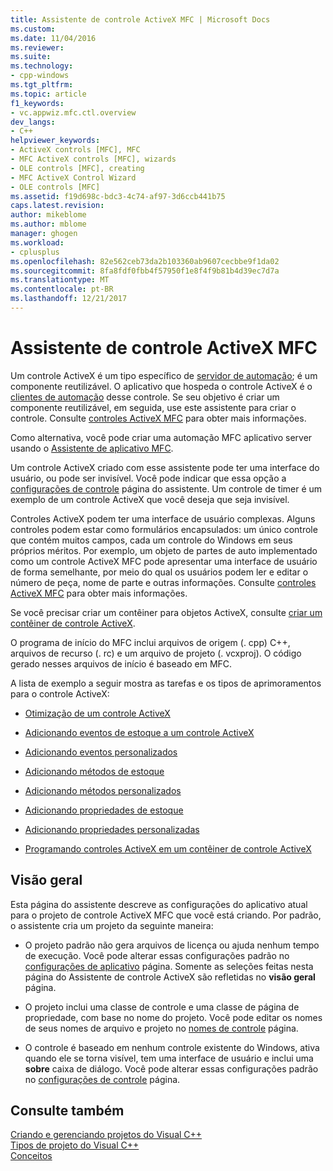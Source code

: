 ```yaml
---
title: Assistente de controle ActiveX MFC | Microsoft Docs
ms.custom: 
ms.date: 11/04/2016
ms.reviewer: 
ms.suite: 
ms.technology:
- cpp-windows
ms.tgt_pltfrm: 
ms.topic: article
f1_keywords:
- vc.appwiz.mfc.ctl.overview
dev_langs:
- C++
helpviewer_keywords:
- ActiveX controls [MFC], MFC
- MFC ActiveX controls [MFC], wizards
- OLE controls [MFC], creating
- MFC ActiveX Control Wizard
- OLE controls [MFC]
ms.assetid: f19d698c-bdc3-4c74-af97-3d6ccb441b75
caps.latest.revision: 
author: mikeblome
ms.author: mblome
manager: ghogen
ms.workload:
- cplusplus
ms.openlocfilehash: 82e562ceb73da2b103360ab9607cecbbe9f1da02
ms.sourcegitcommit: 8fa8fdf0fbb4f57950f1e8f4f9b81b4d39ec7d7a
ms.translationtype: MT
ms.contentlocale: pt-BR
ms.lasthandoff: 12/21/2017
---
```

# <a name="mfc-activex-control-wizard"></a>Assistente de controle ActiveX MFC
Um controle ActiveX é um tipo específico de [servidor de automação](../../mfc/automation-servers.md); é um componente reutilizável. O aplicativo que hospeda o controle ActiveX é o [clientes de automação](../../mfc/automation-clients.md) desse controle. Se seu objetivo é criar um componente reutilizável, em seguida, use este assistente para criar o controle. Consulte [controles ActiveX MFC](../../mfc/mfc-activex-controls.md) para obter mais informações.  
  
 Como alternativa, você pode criar uma automação MFC aplicativo server usando o [Assistente de aplicativo MFC](../../mfc/reference/mfc-application-wizard.md).  
  
 Um controle ActiveX criado com esse assistente pode ter uma interface do usuário, ou pode ser invisível. Você pode indicar que essa opção a [configurações de controle](../../mfc/reference/control-settings-mfc-activex-control-wizard.md) página do assistente. Um controle de timer é um exemplo de um controle ActiveX que você deseja que seja invisível.  
  
 Controles ActiveX podem ter uma interface de usuário complexas. Alguns controles podem estar como formulários encapsulados: um único controle que contém muitos campos, cada um controle do Windows em seus próprios méritos. Por exemplo, um objeto de partes de auto implementado como um controle ActiveX MFC pode apresentar uma interface de usuário de forma semelhante, por meio do qual os usuários podem ler e editar o número de peça, nome de parte e outras informações. Consulte [controles ActiveX MFC](../../mfc/mfc-activex-controls.md) para obter mais informações.  
  
 Se você precisar criar um contêiner para objetos ActiveX, consulte [criar um contêiner de controle ActiveX](../../mfc/reference/creating-an-mfc-activex-control-container.md).  
  
 O programa de início do MFC inclui arquivos de origem (. cpp) C++, arquivos de recurso (. rc) e um arquivo de projeto (. vcxproj). O código gerado nesses arquivos de início é baseado em MFC.  
  
 A lista de exemplo a seguir mostra as tarefas e os tipos de aprimoramentos para o controle ActiveX:  
  
-   [Otimização de um controle ActiveX](../../mfc/mfc-activex-controls-optimization.md)  
  
-   [Adicionando eventos de estoque a um controle ActiveX](../../mfc/mfc-activex-controls-adding-stock-events-to-an-activex-control.md)  
  
-   [Adicionando eventos personalizados](../../mfc/mfc-activex-controls-adding-custom-events.md)  
  
-   [Adicionando métodos de estoque](../../mfc/mfc-activex-controls-adding-stock-methods.md)  
  
-   [Adicionando métodos personalizados](../../mfc/mfc-activex-controls-adding-custom-methods.md)  
  
-   [Adicionando propriedades de estoque](../../mfc/mfc-activex-controls-adding-stock-properties.md)  
  
-   [Adicionando propriedades personalizadas](../../mfc/mfc-activex-controls-adding-custom-properties.md)  
  
-   [Programando controles ActiveX em um contêiner de controle ActiveX](../../mfc/programming-activex-controls-in-a-activex-control-container.md)  
  
## <a name="overview"></a>Visão geral  
 Esta página do assistente descreve as configurações do aplicativo atual para o projeto de controle ActiveX MFC que você está criando. Por padrão, o assistente cria um projeto da seguinte maneira:  
  
-   O projeto padrão não gera arquivos de licença ou ajuda nenhum tempo de execução. Você pode alterar essas configurações padrão no [configurações de aplicativo](../../mfc/reference/application-settings-mfc-activex-control-wizard.md) página. Somente as seleções feitas nesta página do Assistente de controle ActiveX são refletidas no **visão geral** página.  
  
-   O projeto inclui uma classe de controle e uma classe de página de propriedade, com base no nome do projeto. Você pode editar os nomes de seus nomes de arquivo e projeto no [nomes de controle](../../mfc/reference/control-names-mfc-activex-control-wizard.md) página.  
  
-   O controle é baseado em nenhum controle existente do Windows, ativa quando ele se torna visível, tem uma interface de usuário e inclui uma **sobre** caixa de diálogo. Você pode alterar essas configurações padrão no [configurações de controle](../../mfc/reference/control-settings-mfc-activex-control-wizard.md) página.  
  
## <a name="see-also"></a>Consulte também  
 [Criando e gerenciando projetos do Visual C++](../../ide/creating-and-managing-visual-cpp-projects.md)   
 [Tipos de projeto do Visual C++](../../ide/visual-cpp-project-types.md)   
 [Conceitos](../../atl/active-template-library-atl-concepts.md)

